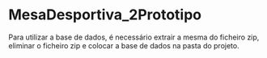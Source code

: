 # MesaDesportiva_2Prototipo

Para utilizar a base de dados, é necessário extrair a mesma do ficheiro zip, eliminar o ficheiro zip e colocar a base de dados na pasta do projeto.
